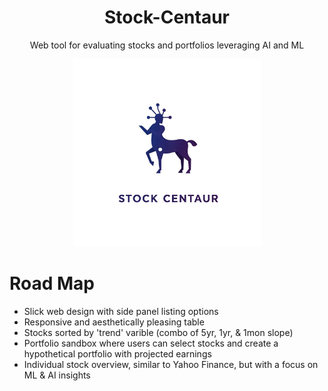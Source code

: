 <center><h1>Stock-Centaur</h1></center>
<center><p>Web tool for evaluating stocks and portfolios leveraging AI and ML</p></center>
<center><img src="stock_centaur_logo.jpeg" width="300" height="300"></center>


##### 
# Road Map

  - Slick web design with side panel listing options
  - Responsive and aesthetically pleasing table
  - Stocks sorted by 'trend' varible (combo of 5yr, 1yr, & 1mon slope)
  - Portfolio sandbox where users can select stocks and create a hypothetical portfolio with projected earnings
  - Individual stock overview, similar to Yahoo Finance, but with a focus on ML & AI insights  
